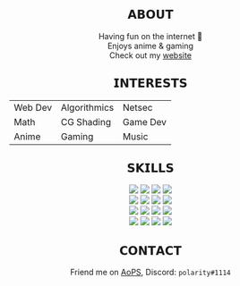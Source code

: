 <div align="center">
  <h2>𝗔𝗕𝗢𝗨𝗧</h2>
  Having fun on the internet 🤞
  <br>
  Enjoys anime & gaming
  <br>
  Check out my <a href="https:/1e9end.github.io">website</a>
  <br>
  <h2>𝗜𝗡𝗧𝗘𝗥𝗘𝗦𝗧𝗦</h2>
  <table>
    <tr>
      <td>Web Dev</td>
      <td>Algorithmics</td>
      <td>Netsec</td>
    </tr>
    <tr>
      <td>Math</td>
      <td>CG Shading</td>
      <td>Game Dev</td>
    </tr>
    <tr>
      <td>Anime</td>
      <td>Gaming</td>
      <td>Music</td>
    </tr>
  </table>
  <h2>𝗦𝗞𝗜𝗟𝗟𝗦</h2>
  <img src="https://img.shields.io/badge/-HTML5-E34F26?logo=HTML5&logoColor=white&style=for-the-badge">
  <img src="https://img.shields.io/badge/-CSS3-1572B6?logo=CSS3&logoColor=white&style=for-the-badge">
  <img src="https://img.shields.io/badge/-Javascript-F7DF1E?logo=Javascript&logoColor=white&style=for-the-badge">
  <img src="https://img.shields.io/badge/-Python-3776AB?logo=Python&logoColor=white&style=for-the-badge">
  <br>
  <img src="https://img.shields.io/badge/-Typescript-3178C6?logo=Typescript&logoColor=white&style=for-the-badge">
  <img src="https://img.shields.io/badge/-C++-00599C?logo=cplusplus&logoColor=white&style=for-the-badge">
  <img src="https://img.shields.io/badge/-C%23-239120?logo=csharp&logoColor=white&style=for-the-badge">
  <img src="https://img.shields.io/badge/-Java-007396?logo=java&logoColor=white&style=for-the-badge">
  <br>
  <img src="https://img.shields.io/badge/-.NET-512BD4?logo=dotnet&logoColor=white&style=for-the-badge">
  <img src="https://img.shields.io/badge/-React-61DAFB?logo=react&logoColor=white&style=for-the-badge">
  <img src="https://img.shields.io/badge/-Socket.io-010101?logo=socketdotio&logoColor=white&style=for-the-badge">
  <img src="https://img.shields.io/badge/-WebGL-990000?logo=webgl&logoColor=white&style=for-the-badge">
  <br>
  <img src="https://img.shields.io/badge/-PostgreSQL-4169E1?logo=MariaDB&logoColor=white&style=for-the-badge">
  <img src="https://img.shields.io/badge/-MongoDB-47A248?logo=MongoDB&logoColor=white&style=for-the-badge">
  <img src="https://img.shields.io/badge/-Git-F05032?logo=Git&logoColor=white&style=for-the-badge">
  <img src="https://img.shields.io/badge/-GNU Bash-4EAA25?logo=GNU Bash&logoColor=white&style=for-the-badge"> 
  
  
  <h2>𝗖𝗢𝗡𝗧𝗔𝗖𝗧</h2>
  Friend me on <a href="https://artofproblemsolving.com/community/user/polarity" target="_blank">AoPS</a>, Discord: <code>polarity#1114</code>
</div>
